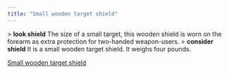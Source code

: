 ```yaml
---
title: "Small wooden target shield"
---
```


\> **look shield**
The size of a small target, this wooden shield is worn on the forearm as
extra
protection for two-handed weapon-users.
\> **consider shield**
It is a small wooden target shield.
It weighs four pounds.

[Small wooden target shield](Category:_Shields "wikilink")